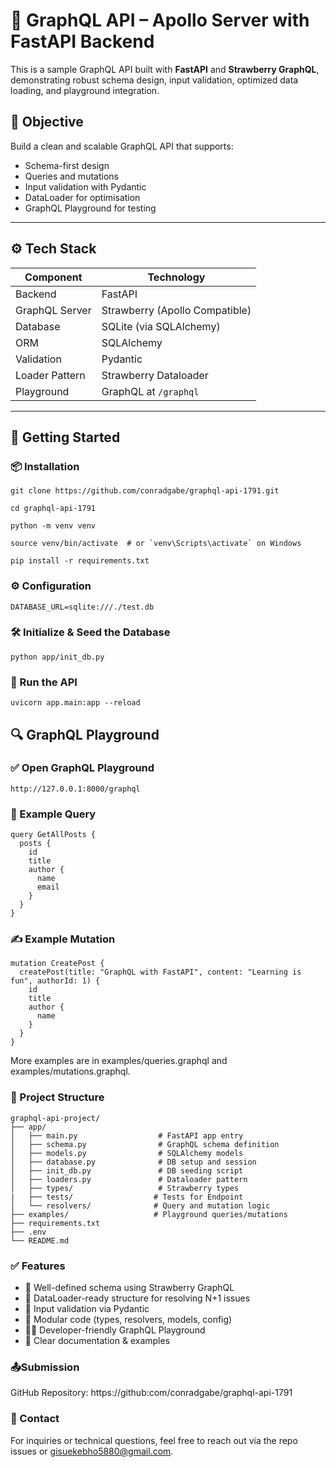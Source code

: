 # 🧠 GraphQL API – Apollo Server with FastAPI Backend

This is a sample GraphQL API built with **FastAPI** and **Strawberry GraphQL**, demonstrating robust schema design, input validation, optimized data loading, and playground integration.

## 📌 Objective

Build a clean and scalable GraphQL API that supports:

- Schema-first design
- Queries and mutations
- Input validation with Pydantic
- DataLoader for optimisation
- GraphQL Playground for testing

---

## ⚙️ Tech Stack

| Component       | Technology                |
|----------------|---------------------------|
| Backend         | FastAPI                   |
| GraphQL Server  | Strawberry (Apollo Compatible) |
| Database        | SQLite (via SQLAlchemy)   |
| ORM             | SQLAlchemy                |
| Validation      | Pydantic                  |
| Loader Pattern  | Strawberry Dataloader     |
| Playground      | GraphQL at `/graphql`     |

---

## 🚀 Getting Started

### 📦 Installation

```git clone https://github.com/conradgabe/graphql-api-1791.git```

```cd graphql-api-1791```

```python -m venv venv```

```source venv/bin/activate  # or `venv\Scripts\activate` on Windows```

```pip install -r requirements.txt```

### ⚙️ Configuration
``` DATABASE_URL=sqlite:///./test.db ```

### 🛠️ Initialize & Seed the Database
``` python app/init_db.py ```

### 🔄 Run the API
``` uvicorn app.main:app --reload ```

## 🔍 GraphQL Playground
### ✅ Open GraphQL Playground

`http://127.0.0.1:8000/graphql`

### 📄 Example Query
```
query GetAllPosts {
  posts {
    id
    title
    author {
      name
      email
    }
  }
}
```

### ✍️ Example Mutation
```
mutation CreatePost {
  createPost(title: "GraphQL with FastAPI", content: "Learning is fun", authorId: 1) {
    id
    title
    author {
      name
    }
  }
}
```
More examples are in examples/queries.graphql and examples/mutations.graphql.

### 🧱 Project Structure
```
graphql-api-project/
├── app/
│   ├── main.py                  # FastAPI app entry
│   ├── schema.py                # GraphQL schema definition
│   ├── models.py                # SQLAlchemy models
│   ├── database.py              # DB setup and session
│   ├── init_db.py               # DB seeding script
│   ├── loaders.py               # Dataloader pattern
│   ├── types/                   # Strawberry types
|   ├── tests/                  # Tests for Endpoint
│   └── resolvers/              # Query and mutation logic
├── examples/                   # Playground queries/mutations
├── requirements.txt
├── .env
└── README.md
```

### ✅ Features
- 📐 Well-defined schema using Strawberry GraphQL
- 🔁 DataLoader-ready structure for resolving N+1 issues
- 🧪 Input validation via Pydantic
- 🧵 Modular code (types, resolvers, models, config)
- 🧑‍💻 Developer-friendly GraphQL Playground
- 📘 Clear documentation & examples

### 📤Submission
GitHub Repository: https://github:com/conradgabe/graphql-api-1791

### 📩 Contact
For inquiries or technical questions, feel free to reach out via the repo issues or gisuekebho5880@gmail.com.

